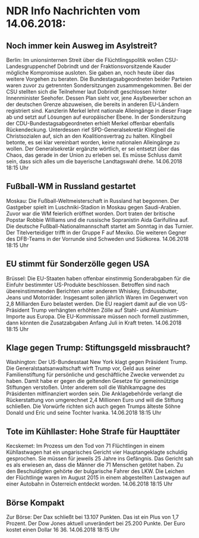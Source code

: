# NDR Info Nachrichten vom 14.06.2018:


## Noch immer kein Ausweg im Asylstreit?
Berlin: Im unionsinternen Streit über die Flüchtlingspolitik wollen CSU-Landesgruppenchef Dobrindt und der Fraktionsvorsitzende Kauder mögliche Kompromisse ausloten. Sie gaben an, noch heute über das weitere Vorgehen zu beraten. Die Bundestagsabgeordneten beider Parteien waren zuvor zu getrennten Sondersitzungen zusammengekommen. Bei der CSU stellten sich die Teilnehmer laut Dobrindt geschlossen hinter Innenminister Seehofer. Dessen Plan sieht vor, jene Asylbewerber schon an der deutschen Grenze abzuweisen, die bereits in anderen EU-Ländern registriert sind. Kanzlerin Merkel lehnt nationale Alleingänge in dieser Frage ab und setzt auf Lösungen auf europäischer Ebene. In der Sondersitzung der CDU-Bundestagsabgeordneten erhielt Merkel offenbar ebenfalls Rückendeckung. Unterdessen rief SPD-Generalsekretär Klingbeil die Christsozialen auf, sich an den Koalitionsvertrag zu halten. Klingbeil betonte, es sei klar vereinbart worden, keine nationalen Alleingänge zu wollen. Der Generalsekretär ergänzte wörtlich, er sei entsetzt über das Chaos, das gerade in der Union zu erleben sei. Es müsse Schluss damit sein, dass sich alles um die bayerische Landtagswahl drehe. 14.06.2018 18:15 Uhr 

## Fußball-WM in Russland gestartet
Moskau: Die Fußball-Weltmeisterschaft in Russland hat begonnen. Der Gastgeber spielt im Luschniki-Stadion in Moskau gegen Saudi-Arabien. Zuvor war die WM feierlich eröffnet worden. Dort traten der britische Popstar Robbie Williams und die russische Sopranistin Aida Garifullina auf. Die deutsche Fußball-Nationalmannschaft startet am Sonntag in das Turnier. Der Titelverteidiger trifft in der Gruppe F auf Mexiko. Die weiteren Gegner des DFB-Teams in der Vorrunde sind Schweden und Südkorea. 14.06.2018 18:15 Uhr 

## EU stimmt für Sonderzölle gegen USA
Brüssel: Die EU-Staaten haben offenbar einstimmig Sonderabgaben für die Einfuhr bestimmter US-Produkte beschlossen. Betroffen sind nach übereinstimmenden Berichten unter anderem Whiskey, Erdnussbutter, Jeans und Motorräder. Insgesamt sollen jährlich Waren im Gegenwert von 2,8 Milliarden Euro belastet werden. Die EU reagiert damit auf die von US-Präsident Trump verhängten erhöhten Zölle auf Stahl- und Aluminium-Importe aus Europa. Die EU-Kommissare müssen noch formell zustimmen, dann könnten die Zusatzabgaben Anfang Juli in Kraft treten. 14.06.2018 18:15 Uhr 

## Klage gegen Trump: Stiftungsgeld missbraucht?
Washington:	Der US-Bundesstaat New York klagt gegen Präsident Trump. Die Generalstaatsanwaltschaft wirft Trump vor, Geld aus seiner Familienstiftung für persönliche und geschäftliche Zwecke verwendet zu haben. Damit habe er gegen die geltenden Gesetze für gemeinnützige Stiftungen verstoßen. Unter anderem soll die Wahlkampagne des Präsidenten mitfinanziert worden sein. Die Anklagebehörde verlangt die Rückerstattung von umgerechnet 2,4 Millionen Euro und will die Stiftung schließen. Die Vorwürfe richten sich auch gegen Trumps älteste Söhne Donald und Eric und seine Tochter Ivanka. 14.06.2018 18:15 Uhr 

## Tote im Kühllaster: Hohe Strafe für Haupttäter
Kecskemet: 	 Im Prozess um den Tod von 71 Flüchtlingen in einem Kühllastwagen hat ein ungarisches Gericht vier Hauptangeklagte schuldig gesprochen. Sie müssen für jeweils 25 Jahre ins Gefängnis. Das Gericht sah es als erwiesen an, dass die Männer die 71 Menschen getötet haben. Zu den Beschuldigten gehörte der bulgarische Fahrer des LKW. Die Leichen der Flüchtlinge waren im August 2015 in einem abgestellten Lastwagen auf einer Autobahn in Österreich entdeckt worden. 14.06.2018 18:15 Uhr 

## Börse Kompakt
Zur Börse: Der Dax schließt bei 13.107 Punkten. Das ist ein Plus von 1,7 Prozent. Der Dow Jones aktuell unverändert bei 25.200 Punkte. Der Euro kostet einen Dollar 16 36. 14.06.2018 18:15 Uhr 
